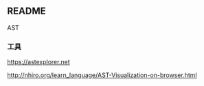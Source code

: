 ## README

AST

### 工具

https://astexplorer.net

http://nhiro.org/learn_language/AST-Visualization-on-browser.html
